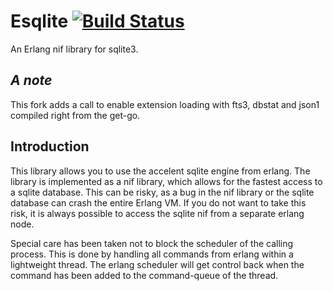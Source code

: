Esqlite [![Build Status](https://api.travis-ci.org/eiri/esqlite.svg?branch=master)](http://travis-ci.org/eiri/esqlite)
=======

An Erlang nif library for sqlite3.

_A note_
------

This fork adds a call to enable extension loading
with fts3, dbstat and json1 compiled right from the get-go.

Introduction
------------

This library allows you to use the accelent sqlite engine from
erlang. The library is implemented as a nif library, which allows for
the fastest access to a sqlite database. This can be risky, as a bug
in the nif library or the sqlite database can crash the entire Erlang
VM. If you do not want to take this risk, it is always possible to
access the sqlite nif from a separate erlang node.

Special care has been taken not to block the scheduler of the calling
process. This is done by handling all commands from erlang within a
lightweight thread. The erlang scheduler will get control back when
the command has been added to the command-queue of the thread.

